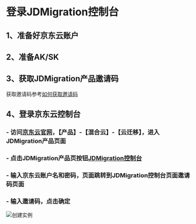 
# 登录JDMigration控制台
## 1、准备好京东云账户
## 2、准备AK/SK
## 3、获取JDMigration产品邀请码
   获取邀请码参考[如何获取邀请码](jdmigration-cloud-InvitationCode.md)
## 4、登录京东云控制台
### - 访问[京东云官网](https://www.jdcloud.com)，【产品】-【混合云】-【云迁移】，进入JDMigration产品页面
### - 点击JDMigration产品页按钮[JDMigration控制台](uc.jdfusion.jdcloud.com)
### - 输入京东云账户名和密码，页面跳转到JDMigration控制台页面邀请码页面
### - 输入邀请码，点击确定
![创建实例](https://github.com/jdcloudcom/cn/blob/edit/image/JDFusion/shuruyaoqingma.png)


